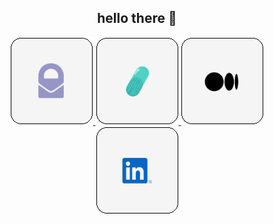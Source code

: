 <h2 align="center">hello there 👋</h2>

<p align="center">
  <a href="mailto:alexbisag@pm.me">
    <img src="./assets/img/proton.png">
  </a>
  <a href="https://encapsulated.axbg.cloud" target="_blank">
    <img src="./assets/img/encapsulated.png">
  </a>
  <a href="https://medium.com/@axbg" target="_blank">
    <img src="./assets/img/medium.png">
  </a>
  <a href="https://www.linkedin.com/in/axbg/" target="_blank">
    <img src="./assets/img/linked.png">
  </a>
</p>

